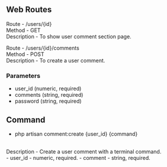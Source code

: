 ## Web Routes

Route - /users/{id} <br>
Method - GET <br>
Description - To show user comment section page.

Route - /users/{id}/comments <br>
Method - POST <br>
Description - To create a user comment.
### Parameters
- user_id (numeric, required)
- comments (string, required)
- password (string, required)


## Command
- php artisan comment:create {user_id} {command}
<br>
Description - Create a user comment with a terminal command.
<br>
- user_id - numeric, required.
- comment - string, required.
